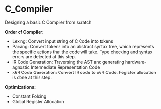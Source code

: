 # C_Compiler
Designing a basic C Compiler from scratch

**Order of Compiler:**
- Lexing: Convert input string of C Code into tokens
- Parsing: Convert tokens into an abstract syntax tree, which represents the specific actions that the code will take. Type checking and syntax errors are detected at this step.
- IR Code Generation: Traversing the AST and generating hardware-agnostic Intermediate Representation Code
- x64 Code Generation: Convert IR code to x64 Code. Register allocation is done at this step.

**Optimizations:**
- Constant Folding
- Global Register Allocation
